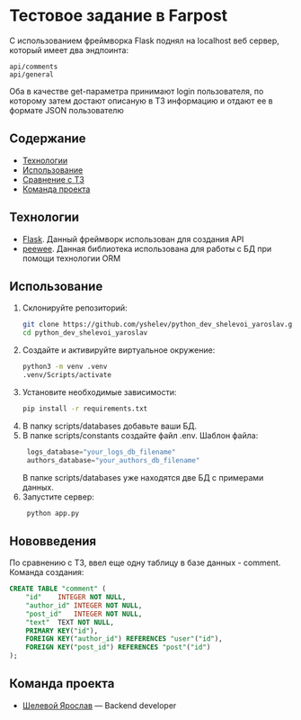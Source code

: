 
# Тестовое задание в Farpost
С использованием фреймворка Flask поднял на localhost веб сервер, который имеет два эндпоинта: 
```
api/comments
api/general
```
Оба в качестве get-параметра принимают login пользователя, по которому затем достают описаную в ТЗ информацию и отдают ее в формате JSON пользователю
 

## Содержание
- [Технологии](#технологии)
- [Использование](#использование)
- [Сравнение с ТЗ](#нововведения)
- [Команда проекта](#команда-проекта)

## Технологии
- [Flask](https://flask.palletsprojects.com/). Данный фреймворк использован для создания API 
- [peewee](https://docs.peewee-orm.com/). Данная библиотека использована для  работы с БД при помощи технологии ORM

## Использование
 1. Склонируйте репозиторий: 
	 ```sh
	 git clone https://github.com/yshelev/python_dev_shelevoi_yaroslav.git
	 cd python_dev_shelevoi_yaroslav
	 ```
 2. Создайте и активируйте виртуальное окружение: 
	 ```sh
	 python3 -m venv .venv
	 .venv/Scripts/activate
	```
3. Установите необходимые зависимости:  	
	 ```sh
	 pip install -r requirements.txt
	 ```
 4. В папку scripts/databases добавьте ваши БД. 
 5. В папке scripts/constants создайте файл .env. Шаблон файла: 
	```python
	 logs_database="your_logs_db_filename"
	 authors_database="your_authors_db_filename"
	 ```
	 В папке scripts/databases уже находятся две БД с примерами данных. 
4. Запустите сервер:
	```sh
	 python app.py 
	 ```

## Нововведения 
По сравнению с ТЗ, ввел еще одну таблицу в базе данных - comment. 
Команда создания: 
```sql
CREATE TABLE "comment" (
	"id"	INTEGER NOT NULL,
	"author_id"	INTEGER NOT NULL,
	"post_id"	INTEGER NOT NULL,
	"text"	TEXT NOT NULL,
	PRIMARY KEY("id"),
	FOREIGN KEY("author_id") REFERENCES "user"("id"),
	FOREIGN KEY("post_id") REFERENCES "post"("id")
);
 ```


## Команда проекта


- [Шелевой Ярослав](https://github.com/yshelev) — Backend developer
